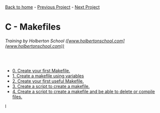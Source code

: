 [Back to home](/README.md) - [Previous Project](/hello_world/README.md) - [Next Project](/malloc_free/README.md)

# C - Makefiles
###### Training by Holberton School ([www.holbertonschool.com](www.holbertonschool.com))
&nbsp;
- [0. Create your first Makefile.](0-Makefile)
- [1. Create a makefile using variables](1-Makefile)
- [2. Create your first useful Makefile.](2-Makefile)
- [3. Create a script to create a makefile.](3-Makefile)
- [4. Create a script to create a makefile and be able to delete or compile files.](4-Makefile)
 
l
 
